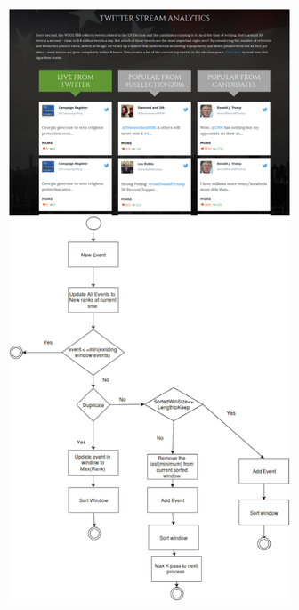 ![alt tag](https://github.com/Yasara123/CustomCEPExtensionInCEP/blob/master/MostPopularTweets/pic2.png)
![alt tag](https://github.com/Yasara123/CustomCEPExtensionInCEP/blob/master/MostPopularTweets/index.png)
